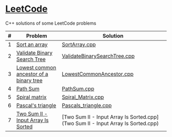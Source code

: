 [LeetCode](https://leetcode.com/problemset/all/)
========
C++ solutions of some LeetCode problems

| #   | Problem                                                                                                                         | Solution                                                                                                                                    |
|-----|---------------------------------------------------------------------------------------------------------------------------------|---------------------------------------------------------------------------------------------------------------------------------------------|
| 1   | [Sort an array](https://leetcode.com/problems/sort-an-array/)                                                                   | [SortArray.cpp](SortArray.cpp)                                                                                                              |
| 2   | [Validate Binary Search Tree](https://leetcode.com/problems/validate-binary-search-tree/)                                       | [ValidateBinarySearchTree.cpp](ValidateBinarySearchTree.cpp)                                                                               |
| 3   | [Lowest common ancestor of a binary tree](https://leetcode.com/problems/lowest-common-ancestor-of-a-binary-tree/)               | [LowestCommonAncestor.cpp](LowestCommonAncestor.cpp)                                                                                   |
| 4   | [Path Sum](https://leetcode.com/problems/path-sum/)                                                                            | [PathSum.cpp](PathSum.cpp)                                                                                                                    |
| 5   | [Spiral matrix](https://leetcode.com/problems/spiral-matrix/)                                                           | [Spiral_Matrix.cpp](Spiral_Matrix.cpp)
| 6   | [Pascal's triangle](https://leetcode.com/problems/pascals-triangle/)                                                           | [Pascals_triangle.cpp](Pascals_triangle.cpp)                    
| 7   | [Two Sum II - Input Array Is Sorted](https://leetcode.com/problems/two-sum-ii-input-array-is-sorted/)| [Two Sum II - Input Array Is Sorted.cpp](Two Sum II - Input Array Is Sorted.cpp)
